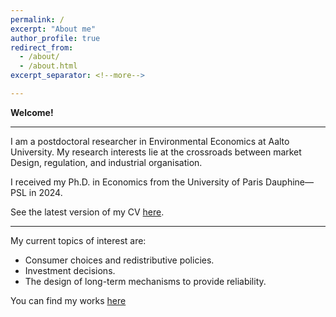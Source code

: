 ```yaml
---
permalink: /
excerpt: "About me"
author_profile: true
redirect_from: 
  - /about/
  - /about.html
excerpt_separator: <!--more-->

---
```


**Welcome!**

------

I am a postdoctoral researcher in Environmental Economics at Aalto University. My research interests lie at the crossroads between market Design, regulation, and industrial organisation.

I received my Ph.D. in Economics from the University of Paris Dauphine—PSL in 2024.  

See the latest version of my CV [here](https://LeopoldM.github.io/files/cvacademic.pdf).

------

My current topics of interest are:

- Consumer choices and redistributive policies.
- Investment decisions. 
- The design of long-term mechanisms to provide reliability. 

You can find my works [here](https://leopoldmonjoie.com/publications/)

   <!--more--> 

